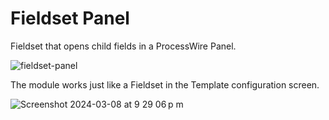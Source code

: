 # Fieldset Panel 

Fieldset that opens child fields in a ProcessWire Panel.

![fieldset-panel](https://github.com/elabx/FieldtypeFieldsetPanel/assets/7674567/92a0c824-0203-4f64-bff0-39f2eade034a)

The module works just like a Fieldset in the Template configuration screen.

![Screenshot 2024-03-08 at 9 29 06 p m](https://github.com/elabx/FieldtypeFieldsetPanel/assets/7674567/3fc35d52-4484-463c-b7f2-a5a7eb13bb5d)
